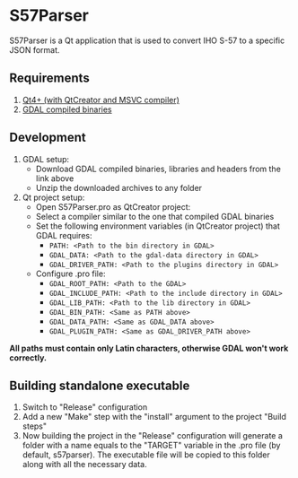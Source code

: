 # S57Parser
S57Parser is a Qt application that is used to convert IHO S-57 to a specific JSON format.

## Requirements
1. [Qt4+ (with QtCreator and MSVC compiler)](https://www.qt.io/download)
2. [GDAL compiled binaries](https://www.gisinternals.com/release.php)

## Development
1. GDAL setup:
	+ Download GDAL compiled binaries, libraries and headers from the link above
	+ Unzip the downloaded archives to any folder
2. Qt project setup:
	+ Open S57Parser.pro as QtCreator project:
	+ Select a compiler similar to the one that compiled GDAL binaries
	+ Set the following environment variables (in QtCreator project) that GDAL requires:
		- `PATH: <Path to the bin directory in GDAL>`
		- `GDAL_DATA: <Path to the gdal-data directory in GDAL>`
		- `GDAL_DRIVER_PATH: <Path to the plugins directory in GDAL>`
	+ Configure .pro file:
		- `GDAL_ROOT_PATH: <Path to the GDAL>`
		- `GDAL_INCLUDE_PATH: <Path to the include directory in GDAL>`
		- `GDAL_LIB_PATH: <Path to the lib directory in GDAL>`
		- `GDAL_BIN_PATH: <Same as PATH above>`
		- `GDAL_DATA_PATH: <Same as GDAL_DATA above>`
		- `GDAL_PLUGIN_PATH: <Same as GDAL_DRIVER_PATH above>`

__All paths must contain only Latin characters, otherwise GDAL won't work correctly.__

## Building standalone executable
1. Switch to "Release" configuration
2. Add a new "Make" step with the "install" argument to the project "Build steps"
3. Now building the project in the "Release" configuration will generate a folder with a name equals to the "TARGET" variable in the .pro file (by default, s57parser). The executable file will be copied to this folder along with all the necessary data.
